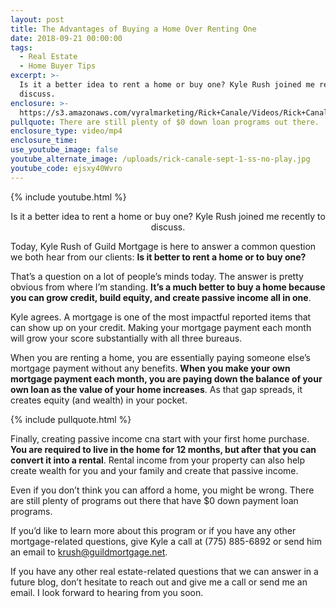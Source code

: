 ```yaml
---
layout: post
title: The Advantages of Buying a Home Over Renting One
date: 2018-09-21 00:00:00
tags:
  - Real Estate
  - Home Buyer Tips
excerpt: >-
  Is it a better idea to rent a home or buy one? Kyle Rush joined me recently to
  discuss.
enclosure: >-
  https://s3.amazonaws.com/vyralmarketing/Rick+Canale/Videos/Rick+Canale+-+The+Advantages+of+Buying+a+Home+Over+Renting+One.mp4
pullquote: There are still plenty of $0 down loan programs out there.
enclosure_type: video/mp4
enclosure_time:
use_youtube_image: false
youtube_alternate_image: /uploads/rick-canale-sept-1-ss-no-play.jpg
youtube_code: ejsxy40Wvro
---
```


{% include youtube.html %}

<center>Is it a better idea to rent a home or buy one? Kyle Rush joined me recently to discuss.</center>

Today, Kyle Rush of Guild Mortgage is here to answer a common question we both hear from our clients: **Is it better to rent a home or to buy one?**

That’s a question on a lot of people’s minds today. The answer is pretty obvious from where I’m standing. **It’s a much better to buy a home because you can grow credit, build equity, and create passive income all in one**.

Kyle agrees. A mortgage is one of the most impactful reported items that can show up on your credit. Making your mortgage payment each month will grow your score substantially with all three bureaus.

When you are renting a home, you are essentially paying someone else’s mortgage payment without any benefits. **When you make your own mortgage payment each month, you are paying down the balance of your own loan as the value of your home increases**. As that gap spreads, it creates equity (and wealth) in your pocket.

{% include pullquote.html %}

Finally, creating passive income cna start with your first home purchase. **You are required to live in the home for 12 months, but after that you can convert it into a rental**. Rental income from your property can also help create wealth for you and your family and create that passive income.

Even if you don’t think you can afford a home, you might be wrong. There are still plenty of programs out there that have $0 down payment loan programs.

If you’d like to learn more about this program or if you have any other mortgage-related questions, give Kyle a call at (775) 885-6892 or send him an email to [krush@guildmortgage.net](mailto:krush@guildmortgage.net?subject=Re%3A%20Buying%20vs.%20Renting).

If you have any other real estate-related questions that we can answer in a future blog, don’t hesitate to reach out and give me a call or send me an email. I look forward to hearing from you soon.